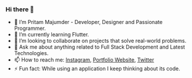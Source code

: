 ### Hi there 👋

- 🔭 I’m Pritam Majumder - Developer, Designer and Passionate Programmer.
- 🌱 I’m currently learning Flutter.
- 👯 I’m looking to collaborate on projects that solve real-world problems.
- 💬 Ask me about anything related to Full Stack Development and Latest Technologies.
- 📫 How to reach me: [Instagram](https://www.instagram.com/ucpritam/), [Portfolio Website](https://ucpritam.github.io), [Twitter](https://twitter.com/ucpritam)
- ⚡ Fun fact: While using an application I keep thinking about its code.
